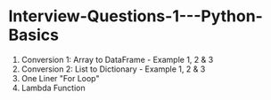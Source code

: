 # Interview-Questions-1---Python-Basics

1. Conversion 1: Array to DataFrame - Example 1, 2 & 3
2. Conversion 2: List to Dictionary - Example 1, 2 & 3
3. One Liner "For Loop"
4. Lambda Function
